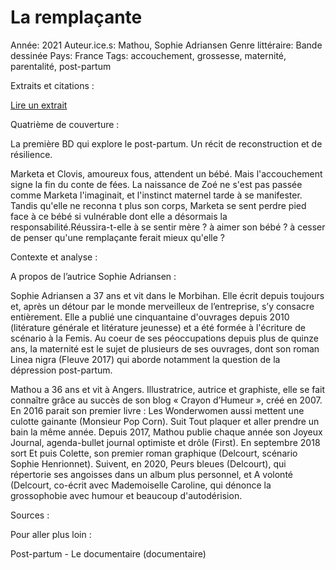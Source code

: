 # La remplaçante

Année: 2021
Auteur.ice.s: Mathou, Sophie Adriansen
Genre littéraire: Bande dessinée
Pays: France
Tags: accouchement, grossesse, maternité, parentalité, post-partum

Extraits et citations :

[Lire un extrait](https://livre.fnac.com/a15772442/Mathou-La-remplacante)

Quatrième de couverture :

La première BD qui explore le post-partum. Un récit de reconstruction et de résilience.

Marketa et Clovis, amoureux fous, attendent un bébé. Mais l'accouchement signe la fin du conte de fées. La naissance de Zoé ne s'est pas passée comme Marketa l'imaginait, et l'instinct maternel tarde à se manifester. Tandis qu'elle ne reconna t plus son corps, Marketa se sent perdre pied face à ce bébé si vulnérable dont elle a désormais la responsabilité.Réussira-t-elle à se sentir mère ? à aimer son bébé ? à cesser de penser qu'une remplaçante ferait mieux qu'elle ?

Contexte et analyse : 

A propos de l’autrice Sophie Adriansen :

Sophie Adriansen a 37 ans et vit dans le Morbihan. Elle écrit depuis toujours et, après un détour par le monde merveilleux de l’entreprise, s’y consacre entièrement. Elle a publié une cinquantaine d'ouvrages depuis 2010 (litérature générale et litérature jeunesse) et a été formée à l'écriture de scénario à la Femis. Au coeur de ses péoccupations depuis plus de quinze ans, la maternité est le sujet de plusieurs de ses ouvrages, dont son roman Linea nigra (Fleuve 2017) qui aborde notamment la question de la dépression post-partum.

Mathou a 36 ans et vit à Angers. Illustratrice, autrice et graphiste, elle se fait connaître grâce au succès de son blog « Crayon d’Humeur », créé en 2007. En 2016 parait son premier livre : Les Wonderwomen aussi mettent une culotte gainante (Monsieur Pop Corn). Suit Tout plaquer et aller prendre un bain la même année. Depuis 2017, Mathou publie chaque année son Joyeux Journal, agenda-bullet journal optimiste et drôle (First). En septembre 2018 sort Et puis Colette, son premier roman graphique (Delcourt, scénario Sophie Henrionnet). Suivent, en 2020, Peurs bleues (Delcourt), qui répertorie ses angoisses dans un album plus personnel, et A volonté (Delcourt, co-écrit avec Mademoiselle Caroline, qui dénonce la grossophobie avec humour et beaucoup d'autodérision. 

Sources : 

Pour aller plus loin : 

Post-partum - Le documentaire (documentaire)